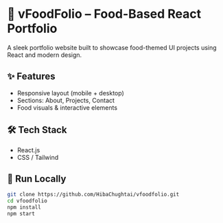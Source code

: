 # 🍴 vFoodFolio – Food-Based React Portfolio

A sleek portfolio website built to showcase food-themed UI projects using React and modern design.

## ✨ Features
- Responsive layout (mobile + desktop)
- Sections: About, Projects, Contact
- Food visuals & interactive elements

## 🛠 Tech Stack
- React.js  
- CSS / Tailwind

## 🚀 Run Locally

```bash
git clone https://github.com/HibaChughtai/vfoodfolio.git
cd vfoodfolio
npm install
npm start
```
